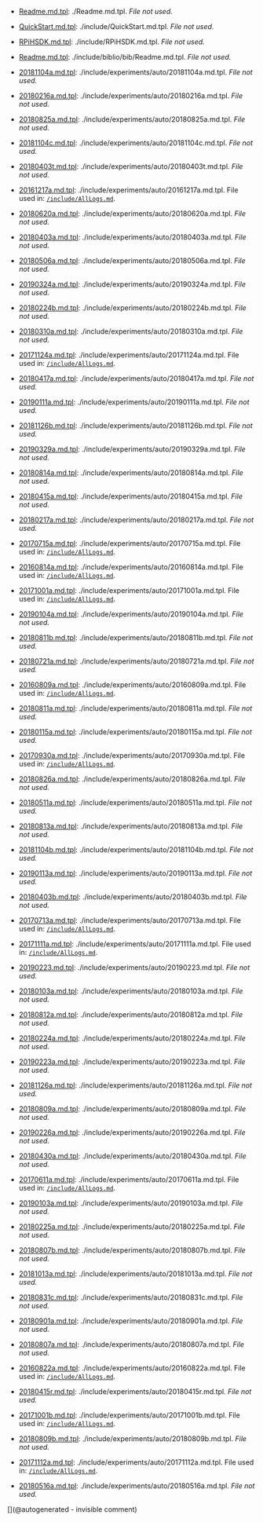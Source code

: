 * [Readme.md.tpl](/Readme.md.tpl): ./Readme.md.tpl. _File not used._

* [QuickStart.md.tpl](/include/QuickStart.md.tpl): ./include/QuickStart.md.tpl. _File not used._

* [RPiHSDK.md.tpl](/include/RPiHSDK.md.tpl): ./include/RPiHSDK.md.tpl. _File not used._

* [Readme.md.tpl](/include/biblio/bib/Readme.md.tpl): ./include/biblio/bib/Readme.md.tpl. _File not used._

* [20181104a.md.tpl](/include/experiments/auto/20181104a.md.tpl): ./include/experiments/auto/20181104a.md.tpl. _File not used._

* [20180216a.md.tpl](/include/experiments/auto/20180216a.md.tpl): ./include/experiments/auto/20180216a.md.tpl. _File not used._

* [20180825a.md.tpl](/include/experiments/auto/20180825a.md.tpl): ./include/experiments/auto/20180825a.md.tpl. _File not used._

* [20181104c.md.tpl](/include/experiments/auto/20181104c.md.tpl): ./include/experiments/auto/20181104c.md.tpl. _File not used._

* [20180403t.md.tpl](/include/experiments/auto/20180403t.md.tpl): ./include/experiments/auto/20180403t.md.tpl. _File not used._

* [20161217a.md.tpl](/include/experiments/auto/20161217a.md.tpl): ./include/experiments/auto/20161217a.md.tpl. File used in: [`/include/AllLogs.md`](/include/AllLogs.md).

* [20180620a.md.tpl](/include/experiments/auto/20180620a.md.tpl): ./include/experiments/auto/20180620a.md.tpl. _File not used._

* [20180403a.md.tpl](/include/experiments/auto/20180403a.md.tpl): ./include/experiments/auto/20180403a.md.tpl. _File not used._

* [20180506a.md.tpl](/include/experiments/auto/20180506a.md.tpl): ./include/experiments/auto/20180506a.md.tpl. _File not used._

* [20190324a.md.tpl](/include/experiments/auto/20190324a.md.tpl): ./include/experiments/auto/20190324a.md.tpl. _File not used._

* [20180224b.md.tpl](/include/experiments/auto/20180224b.md.tpl): ./include/experiments/auto/20180224b.md.tpl. _File not used._

* [20180310a.md.tpl](/include/experiments/auto/20180310a.md.tpl): ./include/experiments/auto/20180310a.md.tpl. _File not used._

* [20171124a.md.tpl](/include/experiments/auto/20171124a.md.tpl): ./include/experiments/auto/20171124a.md.tpl. File used in: [`/include/AllLogs.md`](/include/AllLogs.md).

* [20180417a.md.tpl](/include/experiments/auto/20180417a.md.tpl): ./include/experiments/auto/20180417a.md.tpl. _File not used._

* [20190111a.md.tpl](/include/experiments/auto/20190111a.md.tpl): ./include/experiments/auto/20190111a.md.tpl. _File not used._

* [20181126b.md.tpl](/include/experiments/auto/20181126b.md.tpl): ./include/experiments/auto/20181126b.md.tpl. _File not used._

* [20190329a.md.tpl](/include/experiments/auto/20190329a.md.tpl): ./include/experiments/auto/20190329a.md.tpl. _File not used._

* [20180814a.md.tpl](/include/experiments/auto/20180814a.md.tpl): ./include/experiments/auto/20180814a.md.tpl. _File not used._

* [20180415a.md.tpl](/include/experiments/auto/20180415a.md.tpl): ./include/experiments/auto/20180415a.md.tpl. _File not used._

* [20180217a.md.tpl](/include/experiments/auto/20180217a.md.tpl): ./include/experiments/auto/20180217a.md.tpl. _File not used._

* [20170715a.md.tpl](/include/experiments/auto/20170715a.md.tpl): ./include/experiments/auto/20170715a.md.tpl. File used in: [`/include/AllLogs.md`](/include/AllLogs.md).

* [20160814a.md.tpl](/include/experiments/auto/20160814a.md.tpl): ./include/experiments/auto/20160814a.md.tpl. File used in: [`/include/AllLogs.md`](/include/AllLogs.md).

* [20171001a.md.tpl](/include/experiments/auto/20171001a.md.tpl): ./include/experiments/auto/20171001a.md.tpl. File used in: [`/include/AllLogs.md`](/include/AllLogs.md).

* [20190104a.md.tpl](/include/experiments/auto/20190104a.md.tpl): ./include/experiments/auto/20190104a.md.tpl. _File not used._

* [20180811b.md.tpl](/include/experiments/auto/20180811b.md.tpl): ./include/experiments/auto/20180811b.md.tpl. _File not used._

* [20180721a.md.tpl](/include/experiments/auto/20180721a.md.tpl): ./include/experiments/auto/20180721a.md.tpl. _File not used._

* [20160809a.md.tpl](/include/experiments/auto/20160809a.md.tpl): ./include/experiments/auto/20160809a.md.tpl. File used in: [`/include/AllLogs.md`](/include/AllLogs.md).

* [20180811a.md.tpl](/include/experiments/auto/20180811a.md.tpl): ./include/experiments/auto/20180811a.md.tpl. _File not used._

* [20180115a.md.tpl](/include/experiments/auto/20180115a.md.tpl): ./include/experiments/auto/20180115a.md.tpl. _File not used._

* [20170930a.md.tpl](/include/experiments/auto/20170930a.md.tpl): ./include/experiments/auto/20170930a.md.tpl. File used in: [`/include/AllLogs.md`](/include/AllLogs.md).

* [20180826a.md.tpl](/include/experiments/auto/20180826a.md.tpl): ./include/experiments/auto/20180826a.md.tpl. _File not used._

* [20180511a.md.tpl](/include/experiments/auto/20180511a.md.tpl): ./include/experiments/auto/20180511a.md.tpl. _File not used._

* [20180813a.md.tpl](/include/experiments/auto/20180813a.md.tpl): ./include/experiments/auto/20180813a.md.tpl. _File not used._

* [20181104b.md.tpl](/include/experiments/auto/20181104b.md.tpl): ./include/experiments/auto/20181104b.md.tpl. _File not used._

* [20190113a.md.tpl](/include/experiments/auto/20190113a.md.tpl): ./include/experiments/auto/20190113a.md.tpl. _File not used._

* [20180403b.md.tpl](/include/experiments/auto/20180403b.md.tpl): ./include/experiments/auto/20180403b.md.tpl. _File not used._

* [20170713a.md.tpl](/include/experiments/auto/20170713a.md.tpl): ./include/experiments/auto/20170713a.md.tpl. File used in: [`/include/AllLogs.md`](/include/AllLogs.md).

* [20171111a.md.tpl](/include/experiments/auto/20171111a.md.tpl): ./include/experiments/auto/20171111a.md.tpl. File used in: [`/include/AllLogs.md`](/include/AllLogs.md).

* [20190223.md.tpl](/include/experiments/auto/20190223.md.tpl): ./include/experiments/auto/20190223.md.tpl. _File not used._

* [20180103a.md.tpl](/include/experiments/auto/20180103a.md.tpl): ./include/experiments/auto/20180103a.md.tpl. _File not used._

* [20180812a.md.tpl](/include/experiments/auto/20180812a.md.tpl): ./include/experiments/auto/20180812a.md.tpl. _File not used._

* [20180224a.md.tpl](/include/experiments/auto/20180224a.md.tpl): ./include/experiments/auto/20180224a.md.tpl. _File not used._

* [20190223a.md.tpl](/include/experiments/auto/20190223a.md.tpl): ./include/experiments/auto/20190223a.md.tpl. _File not used._

* [20181126a.md.tpl](/include/experiments/auto/20181126a.md.tpl): ./include/experiments/auto/20181126a.md.tpl. _File not used._

* [20180809a.md.tpl](/include/experiments/auto/20180809a.md.tpl): ./include/experiments/auto/20180809a.md.tpl. _File not used._

* [20190226a.md.tpl](/include/experiments/auto/20190226a.md.tpl): ./include/experiments/auto/20190226a.md.tpl. _File not used._

* [20180430a.md.tpl](/include/experiments/auto/20180430a.md.tpl): ./include/experiments/auto/20180430a.md.tpl. _File not used._

* [20170611a.md.tpl](/include/experiments/auto/20170611a.md.tpl): ./include/experiments/auto/20170611a.md.tpl. File used in: [`/include/AllLogs.md`](/include/AllLogs.md).

* [20190103a.md.tpl](/include/experiments/auto/20190103a.md.tpl): ./include/experiments/auto/20190103a.md.tpl. _File not used._

* [20180225a.md.tpl](/include/experiments/auto/20180225a.md.tpl): ./include/experiments/auto/20180225a.md.tpl. _File not used._

* [20180807b.md.tpl](/include/experiments/auto/20180807b.md.tpl): ./include/experiments/auto/20180807b.md.tpl. _File not used._

* [20181013a.md.tpl](/include/experiments/auto/20181013a.md.tpl): ./include/experiments/auto/20181013a.md.tpl. _File not used._

* [20180831c.md.tpl](/include/experiments/auto/20180831c.md.tpl): ./include/experiments/auto/20180831c.md.tpl. _File not used._

* [20180901a.md.tpl](/include/experiments/auto/20180901a.md.tpl): ./include/experiments/auto/20180901a.md.tpl. _File not used._

* [20180807a.md.tpl](/include/experiments/auto/20180807a.md.tpl): ./include/experiments/auto/20180807a.md.tpl. _File not used._

* [20160822a.md.tpl](/include/experiments/auto/20160822a.md.tpl): ./include/experiments/auto/20160822a.md.tpl. File used in: [`/include/AllLogs.md`](/include/AllLogs.md).

* [20180415r.md.tpl](/include/experiments/auto/20180415r.md.tpl): ./include/experiments/auto/20180415r.md.tpl. _File not used._

* [20171001b.md.tpl](/include/experiments/auto/20171001b.md.tpl): ./include/experiments/auto/20171001b.md.tpl. File used in: [`/include/AllLogs.md`](/include/AllLogs.md).

* [20180809b.md.tpl](/include/experiments/auto/20180809b.md.tpl): ./include/experiments/auto/20180809b.md.tpl. _File not used._

* [20171112a.md.tpl](/include/experiments/auto/20171112a.md.tpl): ./include/experiments/auto/20171112a.md.tpl. File used in: [`/include/AllLogs.md`](/include/AllLogs.md).

* [20180516a.md.tpl](/include/experiments/auto/20180516a.md.tpl): ./include/experiments/auto/20180516a.md.tpl. _File not used._



[](@autogenerated - invisible comment)